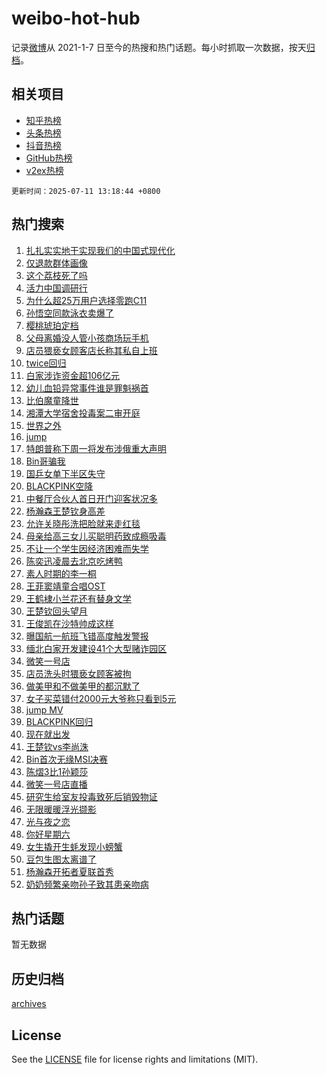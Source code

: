 # weibo-hot-hub

记录[微博](https://www.weibo.com)从 2021-1-7 日至今的热搜和热门话题。每小时抓取一次数据，按天[归档](archives)。

## 相关项目

- [知乎热榜](https://github.com/lonnyzhang423/zhihu-hot-hub)
- [头条热榜](https://github.com/lonnyzhang423/toutiao-hot-hub)
- [抖音热榜](https://github.com/lonnyzhang423/douyin-hot-hub)
- [GitHub热榜](https://github.com/lonnyzhang423/github-hot-hub)
- [v2ex热榜](https://github.com/lonnyzhang423/v2ex-hot-hub)


`更新时间：2025-07-11 13:18:44 +0800`

## 热门搜索

1. [扎扎实实地干实现我们的中国式现代化](https://m.weibo.cn/search?containerid=100103type%3D1%26t%3D10%26q%3D%23%E6%89%8E%E6%89%8E%E5%AE%9E%E5%AE%9E%E5%9C%B0%E5%B9%B2%E5%AE%9E%E7%8E%B0%E6%88%91%E4%BB%AC%E7%9A%84%E4%B8%AD%E5%9B%BD%E5%BC%8F%E7%8E%B0%E4%BB%A3%E5%8C%96%23&stream_entry_id=51&isnewpage=1&extparam=seat%3D1%26dgr%3D0%26cate%3D10103%26c_type%3D51%26pos%3D0%26filter_type%3Drealtimehot%26stream_entry_id%3D51%26q%3D%2523%25E6%2589%258E%25E6%2589%258E%25E5%25AE%259E%25E5%25AE%259E%25E5%259C%25B0%25E5%25B9%25B2%25E5%25AE%259E%25E7%258E%25B0%25E6%2588%2591%25E4%25BB%25AC%25E7%259A%2584%25E4%25B8%25AD%25E5%259B%25BD%25E5%25BC%258F%25E7%258E%25B0%25E4%25BB%25A3%25E5%258C%2596%2523%26display_time%3D1752211123%26pre_seqid%3D17522111232170054907)
1. [仅退款群体画像](https://m.weibo.cn/search?containerid=100103type%3D1%26t%3D10%26q%3D%E4%BB%85%E9%80%80%E6%AC%BE%E7%BE%A4%E4%BD%93%E7%94%BB%E5%83%8F&stream_entry_id=31&isnewpage=1&extparam=seat%3D1%26realpos%3D1%26lcate%3D5001%26flag%3D1%26pos%3D0%26stream_entry_id%3D31%26q%3D%25E4%25BB%2585%25E9%2580%2580%25E6%25AC%25BE%25E7%25BE%25A4%25E4%25BD%2593%25E7%2594%25BB%25E5%2583%258F%26dgr%3D0%26band_rank%3D1%26filter_type%3Drealtimehot%26cate%3D5001%26c_type%3D31%26display_time%3D1752211123%26pre_seqid%3D17522111232170054907)
1. [这个荔枝死了吗](https://m.weibo.cn/search?containerid=100103type%3D1%26t%3D10%26q%3D%E8%BF%99%E4%B8%AA%E8%8D%94%E6%9E%9D%E6%AD%BB%E4%BA%86%E5%90%97&stream_entry_id=31&isnewpage=1&extparam=seat%3D1%26realpos%3D2%26lcate%3D5001%26flag%3D1%26pos%3D1%26stream_entry_id%3D31%26q%3D%25E8%25BF%2599%25E4%25B8%25AA%25E8%258D%2594%25E6%259E%259D%25E6%25AD%25BB%25E4%25BA%2586%25E5%2590%2597%26dgr%3D0%26band_rank%3D2%26filter_type%3Drealtimehot%26cate%3D5001%26c_type%3D31%26display_time%3D1752211123%26pre_seqid%3D17522111232170054907)
1. [活力中国调研行](https://m.weibo.cn/search?containerid=100103type%3D1%26t%3D10%26q%3D%23%E6%B4%BB%E5%8A%9B%E4%B8%AD%E5%9B%BD%E8%B0%83%E7%A0%94%E8%A1%8C%23&stream_entry_id=31&isnewpage=1&extparam=seat%3D1%26realpos%3D3%26lcate%3D5001%26flag%3D0%26pos%3D2%26stream_entry_id%3D31%26q%3D%2523%25E6%25B4%25BB%25E5%258A%259B%25E4%25B8%25AD%25E5%259B%25BD%25E8%25B0%2583%25E7%25A0%2594%25E8%25A1%258C%2523%26dgr%3D0%26band_rank%3D3%26filter_type%3Drealtimehot%26cate%3D5001%26c_type%3D31%26display_time%3D1752211123%26pre_seqid%3D17522111232170054907)
1. [为什么超25万用户选择零跑C11](https://m.weibo.cn/search?containerid=100103type%3D1%26t%3D10%26q%3D%23%E4%B8%BA%E4%BB%80%E4%B9%88%E8%B6%8525%E4%B8%87%E7%94%A8%E6%88%B7%E9%80%89%E6%8B%A9%E9%9B%B6%E8%B7%91C11%23&stream_entry_id=31&isnewpage=1&extparam=seat%3D1%26lcate%3D5001%26pos%3D3%26stream_entry_id%3D31%26q%3D%2523%25E4%25B8%25BA%25E4%25BB%2580%25E4%25B9%2588%25E8%25B6%258525%25E4%25B8%2587%25E7%2594%25A8%25E6%2588%25B7%25E9%2580%2589%25E6%258B%25A9%25E9%259B%25B6%25E8%25B7%2591C11%2523%26dgr%3D0%26topic_ad%3D1%26adid%3D293278%26is_ad_pos%3D1%26band_rank%3D4%26filter_type%3Drealtimehot%26cate%3D5001%26c_type%3D31%26display_time%3D1752211123%26pre_seqid%3D17522111232170054907)
1. [孙悟空同款泳衣卖爆了](https://m.weibo.cn/search?containerid=100103type%3D1%26t%3D10%26q%3D%23%E5%AD%99%E6%82%9F%E7%A9%BA%E5%90%8C%E6%AC%BE%E6%B3%B3%E8%A1%A3%E5%8D%96%E7%88%86%E4%BA%86%23&stream_entry_id=31&isnewpage=1&extparam=seat%3D1%26realpos%3D4%26lcate%3D5001%26flag%3D1%26pos%3D4%26stream_entry_id%3D31%26q%3D%2523%25E5%25AD%2599%25E6%2582%259F%25E7%25A9%25BA%25E5%2590%258C%25E6%25AC%25BE%25E6%25B3%25B3%25E8%25A1%25A3%25E5%258D%2596%25E7%2588%2586%25E4%25BA%2586%2523%26dgr%3D0%26band_rank%3D4%26filter_type%3Drealtimehot%26cate%3D5001%26c_type%3D31%26display_time%3D1752211123%26pre_seqid%3D17522111232170054907)
1. [樱桃琥珀定档](https://m.weibo.cn/search?containerid=100103type%3D1%26t%3D10%26q%3D%E6%A8%B1%E6%A1%83%E7%90%A5%E7%8F%80%E5%AE%9A%E6%A1%A3&stream_entry_id=31&isnewpage=1&extparam=seat%3D1%26realpos%3D5%26lcate%3D5001%26flag%3D2%26pos%3D5%26stream_entry_id%3D31%26q%3D%25E6%25A8%25B1%25E6%25A1%2583%25E7%2590%25A5%25E7%258F%2580%25E5%25AE%259A%25E6%25A1%25A3%26dgr%3D0%26band_rank%3D5%26filter_type%3Drealtimehot%26cate%3D5001%26c_type%3D31%26display_time%3D1752211123%26pre_seqid%3D17522111232170054907)
1. [父母离婚没人管小孩商场玩手机](https://m.weibo.cn/search?containerid=100103type%3D1%26t%3D10%26q%3D%23%E7%88%B6%E6%AF%8D%E7%A6%BB%E5%A9%9A%E6%B2%A1%E4%BA%BA%E7%AE%A1%E5%B0%8F%E5%AD%A9%E5%95%86%E5%9C%BA%E7%8E%A9%E6%89%8B%E6%9C%BA%23&stream_entry_id=31&isnewpage=1&extparam=seat%3D1%26realpos%3D6%26lcate%3D5001%26flag%3D0%26pos%3D6%26stream_entry_id%3D31%26q%3D%2523%25E7%2588%25B6%25E6%25AF%258D%25E7%25A6%25BB%25E5%25A9%259A%25E6%25B2%25A1%25E4%25BA%25BA%25E7%25AE%25A1%25E5%25B0%258F%25E5%25AD%25A9%25E5%2595%2586%25E5%259C%25BA%25E7%258E%25A9%25E6%2589%258B%25E6%259C%25BA%2523%26dgr%3D0%26band_rank%3D6%26filter_type%3Drealtimehot%26cate%3D5001%26c_type%3D31%26display_time%3D1752211123%26pre_seqid%3D17522111232170054907)
1. [店员猥亵女顾客店长称其私自上班](https://m.weibo.cn/search?containerid=100103type%3D1%26t%3D10%26q%3D%23%E5%BA%97%E5%91%98%E7%8C%A5%E4%BA%B5%E5%A5%B3%E9%A1%BE%E5%AE%A2%E5%BA%97%E9%95%BF%E7%A7%B0%E5%85%B6%E7%A7%81%E8%87%AA%E4%B8%8A%E7%8F%AD%23&stream_entry_id=31&isnewpage=1&extparam=seat%3D1%26realpos%3D7%26lcate%3D5001%26flag%3D1%26pos%3D7%26stream_entry_id%3D31%26q%3D%2523%25E5%25BA%2597%25E5%2591%2598%25E7%258C%25A5%25E4%25BA%25B5%25E5%25A5%25B3%25E9%25A1%25BE%25E5%25AE%25A2%25E5%25BA%2597%25E9%2595%25BF%25E7%25A7%25B0%25E5%2585%25B6%25E7%25A7%2581%25E8%2587%25AA%25E4%25B8%258A%25E7%258F%25AD%2523%26dgr%3D0%26band_rank%3D7%26filter_type%3Drealtimehot%26cate%3D5001%26c_type%3D31%26display_time%3D1752211123%26pre_seqid%3D17522111232170054907)
1. [twice回归](https://m.weibo.cn/search?containerid=100103type%3D1%26t%3D10%26q%3Dtwice%E5%9B%9E%E5%BD%92&stream_entry_id=31&isnewpage=1&extparam=seat%3D1%26realpos%3D8%26lcate%3D5001%26flag%3D1%26pos%3D8%26stream_entry_id%3D31%26q%3Dtwice%25E5%259B%259E%25E5%25BD%2592%26dgr%3D0%26band_rank%3D8%26filter_type%3Drealtimehot%26cate%3D5001%26c_type%3D31%26display_time%3D1752211123%26pre_seqid%3D17522111232170054907)
1. [白家涉诈资金超106亿元](https://m.weibo.cn/search?containerid=100103type%3D1%26t%3D10%26q%3D%23%E7%99%BD%E5%AE%B6%E6%B6%89%E8%AF%88%E8%B5%84%E9%87%91%E8%B6%85106%E4%BA%BF%E5%85%83%23&stream_entry_id=31&isnewpage=1&extparam=seat%3D1%26realpos%3D9%26lcate%3D5001%26flag%3D0%26pos%3D9%26stream_entry_id%3D31%26q%3D%2523%25E7%2599%25BD%25E5%25AE%25B6%25E6%25B6%2589%25E8%25AF%2588%25E8%25B5%2584%25E9%2587%2591%25E8%25B6%2585106%25E4%25BA%25BF%25E5%2585%2583%2523%26dgr%3D0%26band_rank%3D9%26filter_type%3Drealtimehot%26cate%3D5001%26c_type%3D31%26display_time%3D1752211123%26pre_seqid%3D17522111232170054907)
1. [幼儿血铅异常事件谁是罪魁祸首](https://m.weibo.cn/search?containerid=100103type%3D1%26t%3D10%26q%3D%23%E5%B9%BC%E5%84%BF%E8%A1%80%E9%93%85%E5%BC%82%E5%B8%B8%E4%BA%8B%E4%BB%B6%E8%B0%81%E6%98%AF%E7%BD%AA%E9%AD%81%E7%A5%B8%E9%A6%96%23&stream_entry_id=31&isnewpage=1&extparam=seat%3D1%26realpos%3D10%26lcate%3D5001%26flag%3D1%26pos%3D10%26stream_entry_id%3D31%26q%3D%2523%25E5%25B9%25BC%25E5%2584%25BF%25E8%25A1%2580%25E9%2593%2585%25E5%25BC%2582%25E5%25B8%25B8%25E4%25BA%258B%25E4%25BB%25B6%25E8%25B0%2581%25E6%2598%25AF%25E7%25BD%25AA%25E9%25AD%2581%25E7%25A5%25B8%25E9%25A6%2596%2523%26dgr%3D0%26band_rank%3D10%26filter_type%3Drealtimehot%26cate%3D5001%26c_type%3D31%26display_time%3D1752211123%26pre_seqid%3D17522111232170054907)
1. [比伯魔童降世](https://m.weibo.cn/search?containerid=100103type%3D1%26t%3D10%26q%3D%E6%AF%94%E4%BC%AF%E9%AD%94%E7%AB%A5%E9%99%8D%E4%B8%96&stream_entry_id=31&isnewpage=1&extparam=seat%3D1%26realpos%3D11%26lcate%3D5001%26flag%3D1%26pos%3D11%26stream_entry_id%3D31%26q%3D%25E6%25AF%2594%25E4%25BC%25AF%25E9%25AD%2594%25E7%25AB%25A5%25E9%2599%258D%25E4%25B8%2596%26dgr%3D0%26band_rank%3D11%26filter_type%3Drealtimehot%26cate%3D5001%26c_type%3D31%26display_time%3D1752211123%26pre_seqid%3D17522111232170054907)
1. [湘潭大学宿舍投毒案二审开庭](https://m.weibo.cn/search?containerid=100103type%3D1%26t%3D10%26q%3D%23%E6%B9%98%E6%BD%AD%E5%A4%A7%E5%AD%A6%E5%AE%BF%E8%88%8D%E6%8A%95%E6%AF%92%E6%A1%88%E4%BA%8C%E5%AE%A1%E5%BC%80%E5%BA%AD%23&stream_entry_id=31&isnewpage=1&extparam=seat%3D1%26realpos%3D12%26lcate%3D5001%26flag%3D0%26pos%3D12%26stream_entry_id%3D31%26q%3D%2523%25E6%25B9%2598%25E6%25BD%25AD%25E5%25A4%25A7%25E5%25AD%25A6%25E5%25AE%25BF%25E8%2588%258D%25E6%258A%2595%25E6%25AF%2592%25E6%25A1%2588%25E4%25BA%258C%25E5%25AE%25A1%25E5%25BC%2580%25E5%25BA%25AD%2523%26dgr%3D0%26band_rank%3D12%26filter_type%3Drealtimehot%26cate%3D5001%26c_type%3D31%26display_time%3D1752211123%26pre_seqid%3D17522111232170054907)
1. [世界之外](https://m.weibo.cn/search?containerid=100103type%3D1%26t%3D10%26q%3D%E4%B8%96%E7%95%8C%E4%B9%8B%E5%A4%96&stream_entry_id=31&isnewpage=1&extparam=seat%3D1%26realpos%3D13%26lcate%3D5001%26flag%3D1%26pos%3D13%26stream_entry_id%3D31%26q%3D%25E4%25B8%2596%25E7%2595%258C%25E4%25B9%258B%25E5%25A4%2596%26dgr%3D0%26band_rank%3D13%26filter_type%3Drealtimehot%26cate%3D5001%26c_type%3D31%26display_time%3D1752211123%26pre_seqid%3D17522111232170054907)
1. [jump](https://m.weibo.cn/search?containerid=100103type%3D1%26t%3D10%26q%3Djump&stream_entry_id=31&isnewpage=1&extparam=seat%3D1%26realpos%3D14%26lcate%3D5001%26flag%3D2%26pos%3D14%26stream_entry_id%3D31%26q%3Djump%26dgr%3D0%26band_rank%3D14%26filter_type%3Drealtimehot%26cate%3D5001%26c_type%3D31%26display_time%3D1752211123%26pre_seqid%3D17522111232170054907)
1. [特朗普称下周一将发布涉俄重大声明](https://m.weibo.cn/search?containerid=100103type%3D1%26t%3D10%26q%3D%23%E7%89%B9%E6%9C%97%E6%99%AE%E7%A7%B0%E4%B8%8B%E5%91%A8%E4%B8%80%E5%B0%86%E5%8F%91%E5%B8%83%E6%B6%89%E4%BF%84%E9%87%8D%E5%A4%A7%E5%A3%B0%E6%98%8E%23&stream_entry_id=31&isnewpage=1&extparam=seat%3D1%26realpos%3D15%26lcate%3D5001%26flag%3D1%26pos%3D15%26stream_entry_id%3D31%26q%3D%2523%25E7%2589%25B9%25E6%259C%2597%25E6%2599%25AE%25E7%25A7%25B0%25E4%25B8%258B%25E5%2591%25A8%25E4%25B8%2580%25E5%25B0%2586%25E5%258F%2591%25E5%25B8%2583%25E6%25B6%2589%25E4%25BF%2584%25E9%2587%258D%25E5%25A4%25A7%25E5%25A3%25B0%25E6%2598%258E%2523%26dgr%3D0%26band_rank%3D15%26filter_type%3Drealtimehot%26cate%3D5001%26c_type%3D31%26display_time%3D1752211123%26pre_seqid%3D17522111232170054907)
1. [Bin哥骗我](https://m.weibo.cn/search?containerid=100103type%3D1%26t%3D10%26q%3DBin%E5%93%A5%E9%AA%97%E6%88%91&stream_entry_id=31&isnewpage=1&extparam=seat%3D1%26realpos%3D16%26lcate%3D5001%26flag%3D0%26pos%3D16%26stream_entry_id%3D31%26q%3DBin%25E5%2593%25A5%25E9%25AA%2597%25E6%2588%2591%26dgr%3D0%26band_rank%3D16%26filter_type%3Drealtimehot%26cate%3D5001%26c_type%3D31%26display_time%3D1752211123%26pre_seqid%3D17522111232170054907)
1. [国乒女单下半区失守](https://m.weibo.cn/search?containerid=100103type%3D1%26t%3D10%26q%3D%23%E5%9B%BD%E4%B9%92%E5%A5%B3%E5%8D%95%E4%B8%8B%E5%8D%8A%E5%8C%BA%E5%A4%B1%E5%AE%88%23&stream_entry_id=31&isnewpage=1&extparam=seat%3D1%26realpos%3D17%26lcate%3D5001%26flag%3D1%26pos%3D17%26stream_entry_id%3D31%26q%3D%2523%25E5%259B%25BD%25E4%25B9%2592%25E5%25A5%25B3%25E5%258D%2595%25E4%25B8%258B%25E5%258D%258A%25E5%258C%25BA%25E5%25A4%25B1%25E5%25AE%2588%2523%26dgr%3D0%26band_rank%3D17%26filter_type%3Drealtimehot%26cate%3D5001%26c_type%3D31%26display_time%3D1752211123%26pre_seqid%3D17522111232170054907)
1. [BLACKPINK空降](https://m.weibo.cn/search?containerid=100103type%3D1%26t%3D10%26q%3DBLACKPINK%E7%A9%BA%E9%99%8D&stream_entry_id=31&isnewpage=1&extparam=seat%3D1%26realpos%3D18%26lcate%3D5001%26flag%3D1%26pos%3D18%26stream_entry_id%3D31%26q%3DBLACKPINK%25E7%25A9%25BA%25E9%2599%258D%26dgr%3D0%26band_rank%3D18%26filter_type%3Drealtimehot%26cate%3D5001%26c_type%3D31%26display_time%3D1752211123%26pre_seqid%3D17522111232170054907)
1. [中餐厅合伙人首日开门迎客状况多](https://m.weibo.cn/search?containerid=100103type%3D1%26t%3D10%26q%3D%23%E4%B8%AD%E9%A4%90%E5%8E%85%E5%90%88%E4%BC%99%E4%BA%BA%E9%A6%96%E6%97%A5%E5%BC%80%E9%97%A8%E8%BF%8E%E5%AE%A2%E7%8A%B6%E5%86%B5%E5%A4%9A%23&stream_entry_id=31&isnewpage=1&extparam=seat%3D1%26realpos%3D19%26lcate%3D5001%26flag%3D1%26pos%3D19%26stream_entry_id%3D31%26q%3D%2523%25E4%25B8%25AD%25E9%25A4%2590%25E5%258E%2585%25E5%2590%2588%25E4%25BC%2599%25E4%25BA%25BA%25E9%25A6%2596%25E6%2597%25A5%25E5%25BC%2580%25E9%2597%25A8%25E8%25BF%258E%25E5%25AE%25A2%25E7%258A%25B6%25E5%2586%25B5%25E5%25A4%259A%2523%26dgr%3D0%26band_rank%3D19%26filter_type%3Drealtimehot%26cate%3D5001%26c_type%3D31%26display_time%3D1752211123%26pre_seqid%3D17522111232170054907)
1. [杨瀚森王楚钦身高差](https://m.weibo.cn/search?containerid=100103type%3D1%26t%3D10%26q%3D%23%E6%9D%A8%E7%80%9A%E6%A3%AE%E7%8E%8B%E6%A5%9A%E9%92%A6%E8%BA%AB%E9%AB%98%E5%B7%AE%23&stream_entry_id=31&isnewpage=1&extparam=seat%3D1%26realpos%3D20%26lcate%3D5001%26flag%3D1%26pos%3D20%26stream_entry_id%3D31%26q%3D%2523%25E6%259D%25A8%25E7%2580%259A%25E6%25A3%25AE%25E7%258E%258B%25E6%25A5%259A%25E9%2592%25A6%25E8%25BA%25AB%25E9%25AB%2598%25E5%25B7%25AE%2523%26dgr%3D0%26band_rank%3D20%26filter_type%3Drealtimehot%26cate%3D5001%26c_type%3D31%26display_time%3D1752211123%26pre_seqid%3D17522111232170054907)
1. [允许关晓彤洗把脸就来走红毯](https://m.weibo.cn/search?containerid=100103type%3D1%26t%3D10%26q%3D%E5%85%81%E8%AE%B8%E5%85%B3%E6%99%93%E5%BD%A4%E6%B4%97%E6%8A%8A%E8%84%B8%E5%B0%B1%E6%9D%A5%E8%B5%B0%E7%BA%A2%E6%AF%AF&stream_entry_id=31&isnewpage=1&extparam=seat%3D1%26realpos%3D21%26lcate%3D5001%26flag%3D2%26pos%3D21%26stream_entry_id%3D31%26q%3D%25E5%2585%2581%25E8%25AE%25B8%25E5%2585%25B3%25E6%2599%2593%25E5%25BD%25A4%25E6%25B4%2597%25E6%258A%258A%25E8%2584%25B8%25E5%25B0%25B1%25E6%259D%25A5%25E8%25B5%25B0%25E7%25BA%25A2%25E6%25AF%25AF%26dgr%3D0%26band_rank%3D21%26filter_type%3Drealtimehot%26cate%3D5001%26c_type%3D31%26display_time%3D1752211123%26pre_seqid%3D17522111232170054907)
1. [母亲给高三女儿买聪明药致成瘾吸毒](https://m.weibo.cn/search?containerid=100103type%3D1%26t%3D10%26q%3D%23%E6%AF%8D%E4%BA%B2%E7%BB%99%E9%AB%98%E4%B8%89%E5%A5%B3%E5%84%BF%E4%B9%B0%E8%81%AA%E6%98%8E%E8%8D%AF%E8%87%B4%E6%88%90%E7%98%BE%E5%90%B8%E6%AF%92%23&stream_entry_id=31&isnewpage=1&extparam=seat%3D1%26realpos%3D22%26lcate%3D5001%26flag%3D1%26pos%3D22%26stream_entry_id%3D31%26q%3D%2523%25E6%25AF%258D%25E4%25BA%25B2%25E7%25BB%2599%25E9%25AB%2598%25E4%25B8%2589%25E5%25A5%25B3%25E5%2584%25BF%25E4%25B9%25B0%25E8%2581%25AA%25E6%2598%258E%25E8%258D%25AF%25E8%2587%25B4%25E6%2588%2590%25E7%2598%25BE%25E5%2590%25B8%25E6%25AF%2592%2523%26dgr%3D0%26band_rank%3D22%26filter_type%3Drealtimehot%26cate%3D5001%26c_type%3D31%26display_time%3D1752211123%26pre_seqid%3D17522111232170054907)
1. [不让一个学生因经济困难而失学](https://m.weibo.cn/search?containerid=100103type%3D1%26t%3D10%26q%3D%23%E4%B8%8D%E8%AE%A9%E4%B8%80%E4%B8%AA%E5%AD%A6%E7%94%9F%E5%9B%A0%E7%BB%8F%E6%B5%8E%E5%9B%B0%E9%9A%BE%E8%80%8C%E5%A4%B1%E5%AD%A6%23&stream_entry_id=31&isnewpage=1&extparam=seat%3D1%26realpos%3D23%26lcate%3D5001%26flag%3D1%26pos%3D23%26stream_entry_id%3D31%26q%3D%2523%25E4%25B8%258D%25E8%25AE%25A9%25E4%25B8%2580%25E4%25B8%25AA%25E5%25AD%25A6%25E7%2594%259F%25E5%259B%25A0%25E7%25BB%258F%25E6%25B5%258E%25E5%259B%25B0%25E9%259A%25BE%25E8%2580%258C%25E5%25A4%25B1%25E5%25AD%25A6%2523%26dgr%3D0%26band_rank%3D23%26filter_type%3Drealtimehot%26cate%3D5001%26c_type%3D31%26display_time%3D1752211123%26pre_seqid%3D17522111232170054907)
1. [陈奕迅凌晨去北京吃烤鸭](https://m.weibo.cn/search?containerid=100103type%3D1%26t%3D10%26q%3D%E9%99%88%E5%A5%95%E8%BF%85%E5%87%8C%E6%99%A8%E5%8E%BB%E5%8C%97%E4%BA%AC%E5%90%83%E7%83%A4%E9%B8%AD&stream_entry_id=31&isnewpage=1&extparam=seat%3D1%26realpos%3D24%26lcate%3D5001%26flag%3D0%26pos%3D24%26stream_entry_id%3D31%26q%3D%25E9%2599%2588%25E5%25A5%2595%25E8%25BF%2585%25E5%2587%258C%25E6%2599%25A8%25E5%258E%25BB%25E5%258C%2597%25E4%25BA%25AC%25E5%2590%2583%25E7%2583%25A4%25E9%25B8%25AD%26dgr%3D0%26band_rank%3D24%26filter_type%3Drealtimehot%26cate%3D5001%26c_type%3D31%26display_time%3D1752211123%26pre_seqid%3D17522111232170054907)
1. [素人时期的李一桐](https://m.weibo.cn/search?containerid=100103type%3D1%26t%3D10%26q%3D%E7%B4%A0%E4%BA%BA%E6%97%B6%E6%9C%9F%E7%9A%84%E6%9D%8E%E4%B8%80%E6%A1%90&stream_entry_id=31&isnewpage=1&extparam=seat%3D1%26realpos%3D25%26lcate%3D5001%26flag%3D1%26pos%3D25%26stream_entry_id%3D31%26q%3D%25E7%25B4%25A0%25E4%25BA%25BA%25E6%2597%25B6%25E6%259C%259F%25E7%259A%2584%25E6%259D%258E%25E4%25B8%2580%25E6%25A1%2590%26dgr%3D0%26band_rank%3D25%26filter_type%3Drealtimehot%26cate%3D5001%26c_type%3D31%26display_time%3D1752211123%26pre_seqid%3D17522111232170054907)
1. [王菲窦靖童合唱OST](https://m.weibo.cn/search?containerid=100103type%3D1%26t%3D10%26q%3D%23%E7%8E%8B%E8%8F%B2%E7%AA%A6%E9%9D%96%E7%AB%A5%E5%90%88%E5%94%B1OST%23&stream_entry_id=31&isnewpage=1&extparam=seat%3D1%26realpos%3D26%26lcate%3D5001%26flag%3D0%26pos%3D26%26stream_entry_id%3D31%26q%3D%2523%25E7%258E%258B%25E8%258F%25B2%25E7%25AA%25A6%25E9%259D%2596%25E7%25AB%25A5%25E5%2590%2588%25E5%2594%25B1OST%2523%26dgr%3D0%26band_rank%3D26%26filter_type%3Drealtimehot%26cate%3D5001%26c_type%3D31%26display_time%3D1752211123%26pre_seqid%3D17522111232170054907)
1. [王鹤棣小兰花还有替身文学](https://m.weibo.cn/search?containerid=100103type%3D1%26t%3D10%26q%3D%E7%8E%8B%E9%B9%A4%E6%A3%A3%E5%B0%8F%E5%85%B0%E8%8A%B1%E8%BF%98%E6%9C%89%E6%9B%BF%E8%BA%AB%E6%96%87%E5%AD%A6&stream_entry_id=31&isnewpage=1&extparam=seat%3D1%26realpos%3D27%26lcate%3D5001%26flag%3D1%26pos%3D27%26stream_entry_id%3D31%26q%3D%25E7%258E%258B%25E9%25B9%25A4%25E6%25A3%25A3%25E5%25B0%258F%25E5%2585%25B0%25E8%258A%25B1%25E8%25BF%2598%25E6%259C%2589%25E6%259B%25BF%25E8%25BA%25AB%25E6%2596%2587%25E5%25AD%25A6%26dgr%3D0%26band_rank%3D27%26filter_type%3Drealtimehot%26cate%3D5001%26c_type%3D31%26display_time%3D1752211123%26pre_seqid%3D17522111232170054907)
1. [王楚钦回头望月](https://m.weibo.cn/search?containerid=100103type%3D1%26t%3D10%26q%3D%E7%8E%8B%E6%A5%9A%E9%92%A6%E5%9B%9E%E5%A4%B4%E6%9C%9B%E6%9C%88&stream_entry_id=31&isnewpage=1&extparam=seat%3D1%26realpos%3D28%26lcate%3D5001%26flag%3D1%26pos%3D28%26stream_entry_id%3D31%26q%3D%25E7%258E%258B%25E6%25A5%259A%25E9%2592%25A6%25E5%259B%259E%25E5%25A4%25B4%25E6%259C%259B%25E6%259C%2588%26dgr%3D0%26band_rank%3D28%26filter_type%3Drealtimehot%26cate%3D5001%26c_type%3D31%26display_time%3D1752211123%26pre_seqid%3D17522111232170054907)
1. [王俊凯在沙特帅成这样](https://m.weibo.cn/search?containerid=100103type%3D1%26t%3D10%26q%3D%23%E7%8E%8B%E4%BF%8A%E5%87%AF%E5%9C%A8%E6%B2%99%E7%89%B9%E5%B8%85%E6%88%90%E8%BF%99%E6%A0%B7%23&stream_entry_id=31&isnewpage=1&extparam=seat%3D1%26realpos%3D29%26lcate%3D5001%26flag%3D0%26pos%3D29%26stream_entry_id%3D31%26q%3D%2523%25E7%258E%258B%25E4%25BF%258A%25E5%2587%25AF%25E5%259C%25A8%25E6%25B2%2599%25E7%2589%25B9%25E5%25B8%2585%25E6%2588%2590%25E8%25BF%2599%25E6%25A0%25B7%2523%26dgr%3D0%26band_rank%3D29%26filter_type%3Drealtimehot%26cate%3D5001%26c_type%3D31%26display_time%3D1752211123%26pre_seqid%3D17522111232170054907)
1. [曝国航一航班飞错高度触发警报](https://m.weibo.cn/search?containerid=100103type%3D1%26t%3D10%26q%3D%23%E6%9B%9D%E5%9B%BD%E8%88%AA%E4%B8%80%E8%88%AA%E7%8F%AD%E9%A3%9E%E9%94%99%E9%AB%98%E5%BA%A6%E8%A7%A6%E5%8F%91%E8%AD%A6%E6%8A%A5%23&stream_entry_id=31&isnewpage=1&extparam=seat%3D1%26realpos%3D30%26lcate%3D5001%26flag%3D1%26pos%3D30%26stream_entry_id%3D31%26q%3D%2523%25E6%259B%259D%25E5%259B%25BD%25E8%2588%25AA%25E4%25B8%2580%25E8%2588%25AA%25E7%258F%25AD%25E9%25A3%259E%25E9%2594%2599%25E9%25AB%2598%25E5%25BA%25A6%25E8%25A7%25A6%25E5%258F%2591%25E8%25AD%25A6%25E6%258A%25A5%2523%26dgr%3D0%26band_rank%3D30%26filter_type%3Drealtimehot%26cate%3D5001%26c_type%3D31%26display_time%3D1752211123%26pre_seqid%3D17522111232170054907)
1. [缅北白家开发建设41个大型赌诈园区](https://m.weibo.cn/search?containerid=100103type%3D1%26t%3D10%26q%3D%23%E7%BC%85%E5%8C%97%E7%99%BD%E5%AE%B6%E5%BC%80%E5%8F%91%E5%BB%BA%E8%AE%BE41%E4%B8%AA%E5%A4%A7%E5%9E%8B%E8%B5%8C%E8%AF%88%E5%9B%AD%E5%8C%BA%23&stream_entry_id=31&isnewpage=1&extparam=seat%3D1%26realpos%3D31%26lcate%3D5001%26flag%3D0%26pos%3D31%26stream_entry_id%3D31%26q%3D%2523%25E7%25BC%2585%25E5%258C%2597%25E7%2599%25BD%25E5%25AE%25B6%25E5%25BC%2580%25E5%258F%2591%25E5%25BB%25BA%25E8%25AE%25BE41%25E4%25B8%25AA%25E5%25A4%25A7%25E5%259E%258B%25E8%25B5%258C%25E8%25AF%2588%25E5%259B%25AD%25E5%258C%25BA%2523%26dgr%3D0%26band_rank%3D31%26filter_type%3Drealtimehot%26cate%3D5001%26c_type%3D31%26display_time%3D1752211123%26pre_seqid%3D17522111232170054907)
1. [微笑一号店](https://m.weibo.cn/search?containerid=100103type%3D1%26t%3D10%26q%3D%E5%BE%AE%E7%AC%91%E4%B8%80%E5%8F%B7%E5%BA%97&stream_entry_id=31&isnewpage=1&extparam=seat%3D1%26realpos%3D32%26lcate%3D5001%26flag%3D1%26pos%3D32%26stream_entry_id%3D31%26q%3D%25E5%25BE%25AE%25E7%25AC%2591%25E4%25B8%2580%25E5%258F%25B7%25E5%25BA%2597%26dgr%3D0%26band_rank%3D32%26filter_type%3Drealtimehot%26cate%3D5001%26c_type%3D31%26display_time%3D1752211123%26pre_seqid%3D17522111232170054907)
1. [店员洗头时猥亵女顾客被拘](https://m.weibo.cn/search?containerid=100103type%3D1%26t%3D10%26q%3D%23%E5%BA%97%E5%91%98%E6%B4%97%E5%A4%B4%E6%97%B6%E7%8C%A5%E4%BA%B5%E5%A5%B3%E9%A1%BE%E5%AE%A2%E8%A2%AB%E6%8B%98%23&stream_entry_id=31&isnewpage=1&extparam=seat%3D1%26realpos%3D33%26lcate%3D5001%26flag%3D1%26pos%3D33%26stream_entry_id%3D31%26q%3D%2523%25E5%25BA%2597%25E5%2591%2598%25E6%25B4%2597%25E5%25A4%25B4%25E6%2597%25B6%25E7%258C%25A5%25E4%25BA%25B5%25E5%25A5%25B3%25E9%25A1%25BE%25E5%25AE%25A2%25E8%25A2%25AB%25E6%258B%2598%2523%26dgr%3D0%26band_rank%3D33%26filter_type%3Drealtimehot%26cate%3D5001%26c_type%3D31%26display_time%3D1752211123%26pre_seqid%3D17522111232170054907)
1. [做美甲和不做美甲的都沉默了](https://m.weibo.cn/search?containerid=100103type%3D1%26t%3D10%26q%3D%E5%81%9A%E7%BE%8E%E7%94%B2%E5%92%8C%E4%B8%8D%E5%81%9A%E7%BE%8E%E7%94%B2%E7%9A%84%E9%83%BD%E6%B2%89%E9%BB%98%E4%BA%86&stream_entry_id=31&isnewpage=1&extparam=seat%3D1%26realpos%3D34%26lcate%3D5001%26flag%3D1%26pos%3D34%26stream_entry_id%3D31%26q%3D%25E5%2581%259A%25E7%25BE%258E%25E7%2594%25B2%25E5%2592%258C%25E4%25B8%258D%25E5%2581%259A%25E7%25BE%258E%25E7%2594%25B2%25E7%259A%2584%25E9%2583%25BD%25E6%25B2%2589%25E9%25BB%2598%25E4%25BA%2586%26dgr%3D0%26band_rank%3D34%26filter_type%3Drealtimehot%26cate%3D5001%26c_type%3D31%26display_time%3D1752211123%26pre_seqid%3D17522111232170054907)
1. [女子买菜错付2000元大爷称只看到5元](https://m.weibo.cn/search?containerid=100103type%3D1%26t%3D10%26q%3D%23%E5%A5%B3%E5%AD%90%E4%B9%B0%E8%8F%9C%E9%94%99%E4%BB%982000%E5%85%83%E5%A4%A7%E7%88%B7%E7%A7%B0%E5%8F%AA%E7%9C%8B%E5%88%B05%E5%85%83%23&stream_entry_id=31&isnewpage=1&extparam=seat%3D1%26realpos%3D35%26lcate%3D5001%26flag%3D0%26pos%3D35%26stream_entry_id%3D31%26q%3D%2523%25E5%25A5%25B3%25E5%25AD%2590%25E4%25B9%25B0%25E8%258F%259C%25E9%2594%2599%25E4%25BB%25982000%25E5%2585%2583%25E5%25A4%25A7%25E7%2588%25B7%25E7%25A7%25B0%25E5%258F%25AA%25E7%259C%258B%25E5%2588%25B05%25E5%2585%2583%2523%26dgr%3D0%26band_rank%3D35%26filter_type%3Drealtimehot%26cate%3D5001%26c_type%3D31%26display_time%3D1752211123%26pre_seqid%3D17522111232170054907)
1. [jump MV](https://m.weibo.cn/search?containerid=100103type%3D1%26t%3D10%26q%3Djump+MV&stream_entry_id=31&isnewpage=1&extparam=seat%3D1%26realpos%3D36%26lcate%3D5001%26flag%3D1%26pos%3D36%26stream_entry_id%3D31%26q%3Djump%2520MV%26dgr%3D0%26band_rank%3D36%26filter_type%3Drealtimehot%26cate%3D5001%26c_type%3D31%26display_time%3D1752211123%26pre_seqid%3D17522111232170054907)
1. [BLACKPINK回归](https://m.weibo.cn/search?containerid=100103type%3D1%26t%3D10%26q%3DBLACKPINK%E5%9B%9E%E5%BD%92&stream_entry_id=31&isnewpage=1&extparam=seat%3D1%26realpos%3D37%26lcate%3D5001%26flag%3D1%26pos%3D37%26stream_entry_id%3D31%26q%3DBLACKPINK%25E5%259B%259E%25E5%25BD%2592%26dgr%3D0%26band_rank%3D37%26filter_type%3Drealtimehot%26cate%3D5001%26c_type%3D31%26display_time%3D1752211123%26pre_seqid%3D17522111232170054907)
1. [现在就出发](https://m.weibo.cn/search?containerid=100103type%3D1%26t%3D10%26q%3D%E7%8E%B0%E5%9C%A8%E5%B0%B1%E5%87%BA%E5%8F%91&stream_entry_id=31&isnewpage=1&extparam=seat%3D1%26realpos%3D38%26lcate%3D5001%26flag%3D1%26pos%3D38%26stream_entry_id%3D31%26q%3D%25E7%258E%25B0%25E5%259C%25A8%25E5%25B0%25B1%25E5%2587%25BA%25E5%258F%2591%26dgr%3D0%26band_rank%3D38%26filter_type%3Drealtimehot%26cate%3D5001%26c_type%3D31%26display_time%3D1752211123%26pre_seqid%3D17522111232170054907)
1. [王楚钦vs李尚洙](https://m.weibo.cn/search?containerid=100103type%3D1%26t%3D10%26q%3D%23%E7%8E%8B%E6%A5%9A%E9%92%A6vs%E6%9D%8E%E5%B0%9A%E6%B4%99%23&stream_entry_id=31&isnewpage=1&extparam=seat%3D1%26realpos%3D39%26lcate%3D5001%26flag%3D0%26pos%3D39%26stream_entry_id%3D31%26q%3D%2523%25E7%258E%258B%25E6%25A5%259A%25E9%2592%25A6vs%25E6%259D%258E%25E5%25B0%259A%25E6%25B4%2599%2523%26dgr%3D0%26band_rank%3D39%26filter_type%3Drealtimehot%26cate%3D5001%26c_type%3D31%26display_time%3D1752211123%26pre_seqid%3D17522111232170054907)
1. [Bin首次无缘MSI决赛](https://m.weibo.cn/search?containerid=100103type%3D1%26t%3D10%26q%3D%23Bin%E9%A6%96%E6%AC%A1%E6%97%A0%E7%BC%98MSI%E5%86%B3%E8%B5%9B%23&stream_entry_id=31&isnewpage=1&extparam=seat%3D1%26realpos%3D40%26lcate%3D5001%26flag%3D0%26pos%3D40%26stream_entry_id%3D31%26q%3D%2523Bin%25E9%25A6%2596%25E6%25AC%25A1%25E6%2597%25A0%25E7%25BC%2598MSI%25E5%2586%25B3%25E8%25B5%259B%2523%26dgr%3D0%26band_rank%3D40%26filter_type%3Drealtimehot%26cate%3D5001%26c_type%3D31%26display_time%3D1752211123%26pre_seqid%3D17522111232170054907)
1. [陈熠3比1孙颖莎](https://m.weibo.cn/search?containerid=100103type%3D1%26t%3D10%26q%3D%23%E9%99%88%E7%86%A03%E6%AF%941%E5%AD%99%E9%A2%96%E8%8E%8E%23&stream_entry_id=31&isnewpage=1&extparam=seat%3D1%26realpos%3D41%26lcate%3D5001%26flag%3D0%26pos%3D41%26stream_entry_id%3D31%26q%3D%2523%25E9%2599%2588%25E7%2586%25A03%25E6%25AF%25941%25E5%25AD%2599%25E9%25A2%2596%25E8%258E%258E%2523%26dgr%3D0%26band_rank%3D41%26filter_type%3Drealtimehot%26cate%3D5001%26c_type%3D31%26display_time%3D1752211123%26pre_seqid%3D17522111232170054907)
1. [微笑一号店直播](https://m.weibo.cn/search?containerid=100103type%3D1%26t%3D10%26q%3D%E5%BE%AE%E7%AC%91%E4%B8%80%E5%8F%B7%E5%BA%97%E7%9B%B4%E6%92%AD&stream_entry_id=31&isnewpage=1&extparam=seat%3D1%26realpos%3D42%26lcate%3D5001%26flag%3D1%26pos%3D42%26stream_entry_id%3D31%26q%3D%25E5%25BE%25AE%25E7%25AC%2591%25E4%25B8%2580%25E5%258F%25B7%25E5%25BA%2597%25E7%259B%25B4%25E6%2592%25AD%26dgr%3D0%26band_rank%3D42%26filter_type%3Drealtimehot%26cate%3D5001%26c_type%3D31%26display_time%3D1752211123%26pre_seqid%3D17522111232170054907)
1. [研究生给室友投毒致死后销毁物证](https://m.weibo.cn/search?containerid=100103type%3D1%26t%3D10%26q%3D%23%E7%A0%94%E7%A9%B6%E7%94%9F%E7%BB%99%E5%AE%A4%E5%8F%8B%E6%8A%95%E6%AF%92%E8%87%B4%E6%AD%BB%E5%90%8E%E9%94%80%E6%AF%81%E7%89%A9%E8%AF%81%23&stream_entry_id=31&isnewpage=1&extparam=seat%3D1%26realpos%3D43%26lcate%3D5001%26flag%3D0%26pos%3D43%26stream_entry_id%3D31%26q%3D%2523%25E7%25A0%2594%25E7%25A9%25B6%25E7%2594%259F%25E7%25BB%2599%25E5%25AE%25A4%25E5%258F%258B%25E6%258A%2595%25E6%25AF%2592%25E8%2587%25B4%25E6%25AD%25BB%25E5%2590%258E%25E9%2594%2580%25E6%25AF%2581%25E7%2589%25A9%25E8%25AF%2581%2523%26dgr%3D0%26band_rank%3D43%26filter_type%3Drealtimehot%26cate%3D5001%26c_type%3D31%26display_time%3D1752211123%26pre_seqid%3D17522111232170054907)
1. [无限暖暖浮光撷影](https://m.weibo.cn/search?containerid=100103type%3D1%26t%3D10%26q%3D%E6%97%A0%E9%99%90%E6%9A%96%E6%9A%96%E6%B5%AE%E5%85%89%E6%92%B7%E5%BD%B1&stream_entry_id=31&isnewpage=1&extparam=seat%3D1%26realpos%3D44%26lcate%3D5001%26flag%3D1%26pos%3D44%26stream_entry_id%3D31%26q%3D%25E6%2597%25A0%25E9%2599%2590%25E6%259A%2596%25E6%259A%2596%25E6%25B5%25AE%25E5%2585%2589%25E6%2592%25B7%25E5%25BD%25B1%26dgr%3D0%26band_rank%3D44%26filter_type%3Drealtimehot%26cate%3D5001%26c_type%3D31%26display_time%3D1752211123%26pre_seqid%3D17522111232170054907)
1. [光与夜之恋](https://m.weibo.cn/search?containerid=100103type%3D1%26t%3D10%26q%3D%23%E5%85%89%E4%B8%8E%E5%A4%9C%E4%B9%8B%E6%81%8B%23&stream_entry_id=31&isnewpage=1&extparam=seat%3D1%26realpos%3D45%26lcate%3D5001%26flag%3D1%26pos%3D45%26stream_entry_id%3D31%26q%3D%2523%25E5%2585%2589%25E4%25B8%258E%25E5%25A4%259C%25E4%25B9%258B%25E6%2581%258B%2523%26dgr%3D0%26band_rank%3D45%26filter_type%3Drealtimehot%26cate%3D5001%26c_type%3D31%26display_time%3D1752211123%26pre_seqid%3D17522111232170054907)
1. [你好星期六](https://m.weibo.cn/search?containerid=100103type%3D1%26t%3D10%26q%3D%E4%BD%A0%E5%A5%BD%E6%98%9F%E6%9C%9F%E5%85%AD&stream_entry_id=31&isnewpage=1&extparam=seat%3D1%26realpos%3D46%26lcate%3D5001%26flag%3D1%26pos%3D46%26stream_entry_id%3D31%26q%3D%25E4%25BD%25A0%25E5%25A5%25BD%25E6%2598%259F%25E6%259C%259F%25E5%2585%25AD%26dgr%3D0%26band_rank%3D46%26filter_type%3Drealtimehot%26cate%3D5001%26c_type%3D31%26display_time%3D1752211123%26pre_seqid%3D17522111232170054907)
1. [女生撬开生蚝发现小螃蟹](https://m.weibo.cn/search?containerid=100103type%3D1%26t%3D10%26q%3D%23%E5%A5%B3%E7%94%9F%E6%92%AC%E5%BC%80%E7%94%9F%E8%9A%9D%E5%8F%91%E7%8E%B0%E5%B0%8F%E8%9E%83%E8%9F%B9%23&stream_entry_id=31&isnewpage=1&extparam=seat%3D1%26realpos%3D47%26lcate%3D5001%26flag%3D0%26pos%3D47%26stream_entry_id%3D31%26q%3D%2523%25E5%25A5%25B3%25E7%2594%259F%25E6%2592%25AC%25E5%25BC%2580%25E7%2594%259F%25E8%259A%259D%25E5%258F%2591%25E7%258E%25B0%25E5%25B0%258F%25E8%259E%2583%25E8%259F%25B9%2523%26dgr%3D0%26band_rank%3D47%26filter_type%3Drealtimehot%26cate%3D5001%26c_type%3D31%26display_time%3D1752211123%26pre_seqid%3D17522111232170054907)
1. [豆包生图太离谱了](https://m.weibo.cn/search?containerid=100103type%3D1%26t%3D10%26q%3D%E8%B1%86%E5%8C%85%E7%94%9F%E5%9B%BE%E5%A4%AA%E7%A6%BB%E8%B0%B1%E4%BA%86&stream_entry_id=31&isnewpage=1&extparam=seat%3D1%26realpos%3D48%26lcate%3D5001%26flag%3D1%26pos%3D48%26stream_entry_id%3D31%26q%3D%25E8%25B1%2586%25E5%258C%2585%25E7%2594%259F%25E5%259B%25BE%25E5%25A4%25AA%25E7%25A6%25BB%25E8%25B0%25B1%25E4%25BA%2586%26dgr%3D0%26band_rank%3D48%26filter_type%3Drealtimehot%26cate%3D5001%26c_type%3D31%26display_time%3D1752211123%26pre_seqid%3D17522111232170054907)
1. [杨瀚森开拓者夏联首秀](https://m.weibo.cn/search?containerid=100103type%3D1%26t%3D10%26q%3D%23%E6%9D%A8%E7%80%9A%E6%A3%AE%E5%BC%80%E6%8B%93%E8%80%85%E5%A4%8F%E8%81%94%E9%A6%96%E7%A7%80%23&stream_entry_id=31&isnewpage=1&extparam=seat%3D1%26realpos%3D49%26lcate%3D5001%26flag%3D1%26pos%3D49%26stream_entry_id%3D31%26q%3D%2523%25E6%259D%25A8%25E7%2580%259A%25E6%25A3%25AE%25E5%25BC%2580%25E6%258B%2593%25E8%2580%2585%25E5%25A4%258F%25E8%2581%2594%25E9%25A6%2596%25E7%25A7%2580%2523%26dgr%3D0%26band_rank%3D49%26filter_type%3Drealtimehot%26cate%3D5001%26c_type%3D31%26display_time%3D1752211123%26pre_seqid%3D17522111232170054907)
1. [奶奶频繁亲吻孙子致其患亲吻病](https://m.weibo.cn/search?containerid=100103type%3D1%26t%3D10%26q%3D%23%E5%A5%B6%E5%A5%B6%E9%A2%91%E7%B9%81%E4%BA%B2%E5%90%BB%E5%AD%99%E5%AD%90%E8%87%B4%E5%85%B6%E6%82%A3%E4%BA%B2%E5%90%BB%E7%97%85%23&stream_entry_id=31&isnewpage=1&extparam=seat%3D1%26realpos%3D50%26lcate%3D5001%26flag%3D1%26pos%3D50%26stream_entry_id%3D31%26q%3D%2523%25E5%25A5%25B6%25E5%25A5%25B6%25E9%25A2%2591%25E7%25B9%2581%25E4%25BA%25B2%25E5%2590%25BB%25E5%25AD%2599%25E5%25AD%2590%25E8%2587%25B4%25E5%2585%25B6%25E6%2582%25A3%25E4%25BA%25B2%25E5%2590%25BB%25E7%2597%2585%2523%26dgr%3D0%26band_rank%3D50%26filter_type%3Drealtimehot%26cate%3D5001%26c_type%3D31%26display_time%3D1752211123%26pre_seqid%3D17522111232170054907)

## 热门话题

暂无数据

## 历史归档

[archives](archives)

## License

See the [LICENSE](LICENSE) file for license rights and limitations (MIT).
